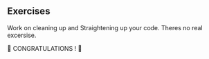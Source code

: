 ## Exercises

Work on cleaning up and Straightening up your code. Theres no real excersise.

🎉 CONGRATULATIONS ! 🎉